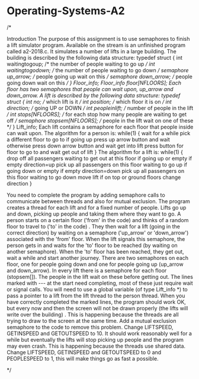# Operating-Systems-A2

/*

Introduction The purpose of this assignment is to use semaphores to finish a lift simulator program. Available on the stream is an unfinished program called a2-2018.c. It simulates a number of lifts in a large building. The building is described by the following data structure: typedef struct {  int waitingtogoup;    /* the number of people waiting to go up */  int waitingtogodown;  /* the number of people waiting to go down */  semaphore up_arrow;   /* people going up wait on this */  semaphore down_arrow; /* people going down wait on this */ } Floor_info; Floor_info floor[NFLOORS];
Each floor has two semaphores that people can wait upon, up_arrow and down_arrow. A lift is described by the following data structure:
typedef struct {  int no;               /* which lift is it */  int position;         /* which floor it is on */  int direction;        /* going UP or DOWN */  int peopleinlift;     /* number of people in the lift */  int stops[NFLOORS];   /* for each stop how many people are waiting to get off */  semaphore stopsem[NFLOORS]; /* people in the lift wait on one of these */ } Lift_info; Each lift contains a semaphore for each floor that people inside can wait upon. The algorithm for a person is:
while(1) {   wait for a while   pick a different floor to go to   if going up      press up arrow button and wait   otherwise      press down arrow button and wait   get into lift   press button for floor to go to and wait   get out of lift }
The algorithm for a lift is: while(1) {    drop off all passengers waiting to get out at this floor    if going up or empty       if empty         direction=up       pick up all passengers on this floor waiting to go up    if going down or empty       if empty         direction=down       pick up all passengers on this floor waiting to go down    move lift    if on top or ground floors       change direction  }

You need to complete the program by adding semaphore calls to communicate between threads and also for mutual exclusion. The program creates a thread for each lift and for a fixed number of people. Lifts go up and down, picking up people and taking them where they want to go. A person starts on a certain floor ('from' in the code) and thinks of a random floor to travel to ('to' in the code) . They then wait for a lift (going in the correct direction) by waiting on a semaphore ('up_arrow' or 'down_arrow') associated with the 'from' floor. When the lift signals this semaphore, the person gets in and waits for the 'to' floor to be reached (by waiting on another semaphore). When the 'to' floor has been reached, they get out, wait a while and start another journey. There are two semaphores on each floor, one for people going down and one for people going up (up_arrow and down_arrow). In every lift there is a semaphore for each floor (stopsem[]). The people in the lift wait on these before getting out. The lines marked with --- at the start need completing, most of these just require wait or signal calls. You will need to use a global variable (of type Lift_info *) to pass a pointer to a lift from the lift thread to the person thread. When you have correctly completed the marked lines, the program should work OK, but every now and then the screen will not be drawn properly (the lifts will write over the building) . This is happening because the threads are all trying to draw to the screen at the same time. Add a mutual exclusion semaphore to the code to remove this problem. Change LIFTSPEED, GETINSPEED and GETOUTSPEED to 10. It should work reasonably well for a while but eventually the lifts will stop picking up people and the program may even crash. This is happening because the threads use shared data. Change LIFTSPEED, GETINSPEED and GETOUTSPEED to 0 and PEOPLESPEED to 1, this will make things go as fast a possible.

*/

